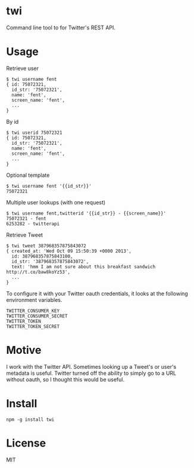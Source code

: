 # twi

Command line tool to for Twitter's REST API.


# Usage

Retrieve user

    $ twi username fent
    { id: 75072321,
      id_str: '75072321',
      name: 'fent',
      screen_name: 'fent',
      ...
    }

By id

    $ twi userid 75072321
    { id: 75072321,
      id_str: '75072321',
      name: 'fent',
      screen_name: 'fent',
      ...
    }

Optional template

    $ twi username fent '{{id_str}}'
    75072321

Multiple user lookups (with one request)

    $ twi username fent,twitterid '{{id_str}} - {{screen_name}}'
    75072321 - fent
    6253282 - twitterapi

Retrieve Tweet

    $ twi tweet 387968357875843072
    { created_at: 'Wed Oct 09 15:50:39 +0000 2013',
      id: 387968357875843100,
      id_str: '387968357875843072',
      text: 'hmm I am not sure about this breakfast sandwich http://t.co/baw8koYz53',
      ...
    }


To configure it with your Twitter oauth credentials, it looks at the following environment variables.

    TWITTER_CONSUMER_KEY
    TWITTER_CONSUMER_SECRET
    TWITTER_TOKEN
    TWITTER_TOKEN_SECRET

# Motive

I work with the Twitter API. Sometimes looking up a Tweet's or user's metadata is useful. Twitter turned off the ability to simply go to a URL without oauth, so I thought this would be useful. 


# Install

    npm -g install twi


# License
MIT
